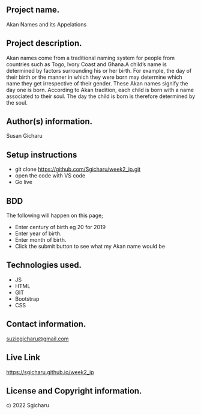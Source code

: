## Project name.

Akan Names and its Appelations

## Project description.
Akan names come from a traditional naming system for people from countries such as Togo, Ivory Coast and Ghana.A child’s name is determined by factors surrounding his or her birth. For example, the day of their birth or the manner in which they were born may determine which name they get irrespective of their gender.
These Akan names signify the day one is born. According to Akan tradition, each child is born with a name associated to their soul. The day the child is born is therefore determined by the soul.

## Author(s) information.

Susan Gicharu

## Setup instructions 
- git clone https://github.com/Sgicharu/week2_ip.git
- open the code with VS code
- Go live

## BDD
The following will happen on this page;
- Enter century of birth eg 20 for 2019
- Enter year of birth.
- Enter month of birth.
- Click the submit button to see what my Akan name would be


## Technologies used.

- JS
- HTML
- GIT
- Bootstrap
- CSS

## Contact information.

suziegicharu@gmail.com

## Live Link 
https://sgicharu.github.io/week2_ip

## License and Copyright information.
c) 2022 Sgicharu